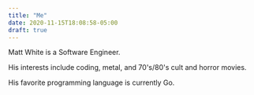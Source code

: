 ```yaml
---
title: "Me"
date: 2020-11-15T18:08:58-05:00
draft: true
---
```


Matt White is a Software Engineer.

His interests include coding, metal, and 70's/80's cult and horror movies.

His favorite programming language is currently Go.
